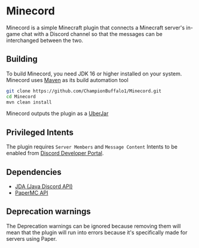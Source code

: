 
# Minecord

Minecord is a simple Minecraft plugin that connects a Minecraft server's in-game chat with a Discord channel so that the
messages can be interchanged between the two.

## Building

To build Minecord, you need JDK 16 or higher installed on your system.
<br />
Minecord uses [Maven](https://maven.apache.org/) as its build automation tool

```bash
git clone https://github.com/ChampionBuffalo1/Minecord.git
cd Minecord
mvn clean install
```

Minecord outputs the plugin as a [UberJar](https://imagej.net/develop/uber-jars)

## Privileged Intents
The plugin requires `Server Members` and `Message Content` Intents to be enabled from
[Discord Developer Portal](https://discord.com/developers/applications).

## Dependencies

* [JDA (Java Discord API)](https://github.com/DV8FromTheWorld/JDA)
* [PaperMC API](https://jd.papermc.io/paper/1.19/)

## Deprecation warnings

The Deprecation warnings can be ignored because removing them will mean that the plugin will
run into errors because it's specifically made for servers using Paper.

